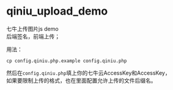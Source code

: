 # qiniu_upload_demo
七牛上传图片js demo  
后端签名，前端上传；  

用法：
```
cp config.qiniu.php.example config.qiniu.php
```
然后在`config.qiniu.php`填上你的七牛云AccessKey和AccessKey，  
如果要限制上传的格式，也在里面配置允许上传的文件后缀名。  
